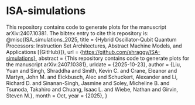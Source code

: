 # ISA-simulations

This repository contains code to generate plots for the manuscript arXiv:2407.10381. The bibtex entry to cite this repository is:
@misc{ISA_simulations_2025,
title = {Hybrid Oscillator-Qubit Quantum Processors: Instruction Set Architectures, Abstract Machine Models, and Applications [{GitHub}]},
url = {https://github.com/shraggy/ISA-simulations},
abstract = {This repository contains code to generate plots for the manuscript arXiv:2407.10381},
urldate = {2025-10-23},
author = {Liu, Yuan and Singh, Shraddha and Smith, Kevin C. and Crane, Eleanor and Martyn, John M. and Eickbusch, Alec and Schuckert, Alexander and Li, Richard D. and Sinanan-Singh, Jasmine and Soley, Micheline B. and Tsunoda, Takahiro and Chuang, Isaac L. and Wiebe, Nathan and Girvin, Steven M.},
month = Oct,
year = {2025},
}
